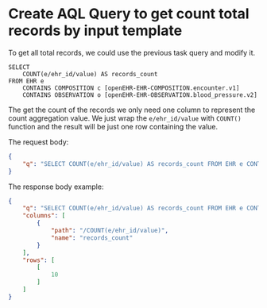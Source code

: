 # Create AQL Query to get count total records by input template

To get all total records, we could use the previous task query and modify it.

```aql
SELECT 
    COUNT(e/ehr_id/value) AS records_count 
FROM EHR e 
    CONTAINS COMPOSITION c [openEHR-EHR-COMPOSITION.encounter.v1] 
    CONTAINS OBSERVATION o [openEHR-EHR-OBSERVATION.blood_pressure.v2]
```

The get the count of the records we only need one column to represent the count aggregation value. We just wrap the `e/ehr_id/value` with `COUNT()` function and the result will be just one row containing the value.

The request body:

```json
{
    "q": "SELECT COUNT(e/ehr_id/value) AS records_count FROM EHR e CONTAINS COMPOSITION c [openEHR-EHR-COMPOSITION.encounter.v1] CONTAINS OBSERVATION o [openEHR-EHR-OBSERVATION.blood_pressure.v2]"
}
```

The response body example:

```json
{
    "q": "SELECT COUNT(e/ehr_id/value) AS records_count FROM EHR e CONTAINS COMPOSITION c [openEHR-EHR-COMPOSITION.encounter.v1] CONTAINS OBSERVATION o [openEHR-EHR-OBSERVATION.blood_pressure.v2]",
    "columns": [
        {
            "path": "/COUNT(e/ehr_id/value)",
            "name": "records_count"
        }
    ],
    "rows": [
        [
            10
        ]
    ]
}
```

